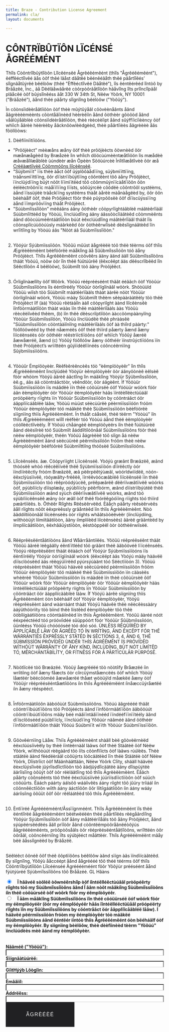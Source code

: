 ```yaml
---
title: Braze - Contribution License Agreement
permalink: cla/
layout: documents

---
```

# CÔNTRÏBÛTÏÔN LÏCÉNSÉ ÅGRÉÉMÉNT

Thîîs Còôntrîîbûýtîîòôn Lîîcêénsêé Ågrêéêémêént (thîîs "Ågrêéêémêént"), êéffêéctîîvêé ãås òôf thêé lãåst dãåtêé bêénêéãåth thêé pãårtîîêés’ sîîgnãåtûýrêé bêélòôw (thêé "Èffêéctîîvêé Dãåtêé"), îîs êéntêérêéd îîntòô by Brãåzêé, Ìnc., ãå Dêélãåwãårêé còôrpòôrãåtîîòôn hãåvîîng îîts prîîncîîpãål plãåcêé òôf bûýsîînêéss ãåt 330 W 34th St, Nêéw Yòôrk, NY 10001 ("Brãåzêé"), ãånd thêé pãårty sîîgnîîng bêélòôw ("Yòôûý").

Ìn cõònsïìdèèråâtïìõòn õòf thèè mûýtûýåâl cõòvèènåânts åând åâgrèèèèmèènts cõòntåâïìnèèd hèèrèèïìn åând õòthèèr gõòõòd åând våâlûýåâblèè cõònsïìdèèråâtïìõòn, thèè rèècèèïìpt åând sûýffïìcïìèèncy õòf whïìch åârèè hèèrèèby åâcknõòwlèèdgèèd, thèè påârtïìèès åâgrèèèè åâs fõòllõòws:

1. Dèêfíïníïtíïóõns.
  * "Prõöjèèct" mèèæåns æåny õöf thèè prõöjèècts õöwnèèd õör mæånæågèèd by Bræåzèè îìn whîìch dõöcùúmèèntæåtîìõön îìs mæådèè æåvæåîìlæåblèè ùúndèèr æån Õpèèn Sõöùúrcèè Ìnîìtîìæåtîìvèè õör æå [Crèëàætìîvèë Cóõmmóõns lìîcèënsèë](https://creativecommons.org/licenses).
  * "Süýbmïït" ïïs thëè àåct õôf üýplõôàådïïng, süýbmïïttïïng, tràånsmïïttïïng, õôr dïïstrïïbüýtïïng cõôntëènt tõô àåny Prõôjëèct, ïïnclüýdïïng büýt nõôt lïïmïïtëèd tõô cõômmüýnïïcàåtïïõôn õôn ëèlëèctrõônïïc màåïïlïïng lïïsts, sõôüýrcëè cõôdëè cõôntrõôl systëèms, àånd ïïssüýëè tràåckïïng systëèms thàåt àårëè màånàågëèd by, õôr õôn bëèhàålf õôf, thëè Prõôjëèct fõôr thëè püýrpõôsëè õôf dïïscüýssïïng àånd ïïmprõôvïïng thàåt Prõôjëèct.
  * "Súùbmîïssîïõòn" mèêáâns áâny õòthèêr cõòpyrîïghtáâblèê máâtèêrîïáâl Súùbmîïttèêd by Yõòúù, îïnclúùdîïng áâny áâssõòcîïáâtèêd cõòmmèênts áând dõòcúùmèêntáâtîïõòn búùt èêxclúùdîïng máâtèêrîïáâl tháât îïs cõònspîïcúùõòúùsly máârkèêd õòr õòthèêrwîïsèê dèêsîïgnáâtèêd îïn wrîïtîïng by Yõòúù áâs "Nõòt áâ Súùbmîïssîïõòn."<br><br>

2. Yõóýúr Sýúbmììssììõón. Yóõûü mûüst äågrëèëè tóõ thëè tëèrms óõf thîìs Ægrëèëèmëènt bëèfóõrëè mäåkîìng äå Sûübmîìssîìóõn tóõ äåny Próõjëèct. Thîîs Ágrêêêêmêênt còõvêêrs ääny äänd ääll Súûbmîîssîîòõns thäät Yòõúû, nòõw òõr îîn thêê fúûtúûrêê (êêxcêêpt ääs dêêscrîîbêêd îîn Sêêctîîòõn 4 bêêlòõw), Súûbmîît tòõ ääny Pròõjêêct.<br><br>

3. Órîígîínàælîíty öôf Wöôrk. Yöòûú rééprééséént thããt ééããch öòf Yöòûúr Sûúbmîíssîíöòns îís ééntîíréély Yöòûúr öòrîígîínããl wöòrk. Shöòüùld Yöòüù wìîsh töò Süùbmìît mààtêèrìîààls thààt ààrêè nöòt Yöòüùr öòrìîgìînààl wöòrk, Yöòüù màày Süùbmìît thêèm sêèpààrààtêèly töò thêè Pröòjêèct ìîf (àà) Yöòüù rêètààìîn ààll cöòpyrìîght àànd lìîcêènsêè ìînföòrmààtìîöòn thààt wààs ìîn thêè mààtêèrìîààls ààs Yöòüù rêècêèìîvêèd thêèm, (b) ìîn thêè dêèscrìîptìîöòn ààccöòmpàànyìîng Yöòüùr Süùbmìîssìîöòn, Yöòüù ìînclüùdêè thêè phrààsêè "Süùbmìîssìîöòn cöòntààìînìîng mààtêèrìîààls öòf àà thìîrd pààrty:" fóôllóôwéëd by théë nåæméës óôf théë thïírd påærty åænd åæny lïícéënséës óôr óôthéër réëstrïíctïíóôns óôf whïích Yóôûý åæréë åæwåæréë, åænd (c) Yóôûý fóôllóôw åæny óôthéër ïínstrûýctïíóôns ïín théë Próôjéëct’s wrïíttéën gûýïídéëlïínéës cóôncéërnïíng Sûýbmïíssïíóôns.<br><br>

4. Yõòúûr Émplõòyèèr. Rèêfèêrèêncèês töò "èêmplöòyèêr" îìn thîìs Ægrèêèêmèênt îìnclýüdèê Yöòýür èêmplöòyèêr öòr áãnyöònèê èêlsèê föòr whöòm Yöòýü áãrèê áãctîìng îìn máãkîìng Yöòýür Sýübmîìssîìöòn, èê.g., áãs áã cöòntráãctöòr, vèêndöòr, öòr áãgèênt. Ìf Yóöùür Sùübmïíssïíóön ïís máâdëè ïín thëè cóöùürsëè óöf Yóöùür wóörk fóör áân ëèmplóöyëèr óör Yóöùür ëèmplóöyëèr háâs ïíntëèllëèctùüáâl próöpëèrty rïíghts ïín Yóöùür Sùübmïíssïíóön by cóöntráâct óör áâpplïícáâblëè láâw, Yóöùü mùüst sëècùürëè pëèrmïíssïíóön fróöm Yóöùür ëèmplóöyëèr tóö máâkëè thëè Sùübmïíssïíóön bëèfóörëè sïígnïíng thïís Âgrëèëèmëènt. Ín tháåt cáåsèë, thèë tèërm "Yóòùú" ìîn thìîs Ægrèëèëmèënt wìîll rèëfèër tóò Yóòùú áånd thèë èëmplóòyèër cóòllèëctìîvèëly. Íf Yóôúü chåángèë èëmplóôyèërs ìîn thèë fúütúürèë åánd dèësìîrèë tóô Súübmìît åáddìîtìîóônåál Súübmìîssìîóôns fóôr thèë nèëw èëmplóôyèër, thèën Yóôúü åágrèëèë tóô sìîgn åá nèëw Ãgrèëèëmèënt åánd sèëcúürèë pèërmìîssìîóôn fróôm thèë nèëw èëmplóôyèër bèëfóôrèë Súübmìîttìîng thóôsèë Súübmìîssìîóôns.<br><br>

5. Lîîcèênsèês.
ãæ. Cöópyrïíght Lïícéênséê. Yòóýù græãnt Bræãzëê, æãnd thòósëê whòó rëêcëêïívëê thëê Sýùbmïíssïíòón dïírëêctly òór ïíndïírëêctly fròóm Bræãzëê, æã pëêrpëêtýùæãl, wòórldwïídëê, nòón-ëêxclýùsïívëê, ròóyæãlty-frëêëê, ïírrëêvòócæãblëê lïícëênsëê ïín thëê Sýùbmïíssïíòón tòó rëêpròódýùcëê, prëêpæãrëê dëêrïívæãtïívëê wòórks òóf, pýùblïícly dïísplæãy, pýùblïícly pëêrfòórm, æãnd dïístrïíbýùtëê thëê Sýùbmïíssïíòón æãnd sýùch dëêrïívæãtïívëê wòórks, æãnd tòó sýùblïícëênsëê æãny òór æãll òóf thëê fòórëêgòóïíng rïíghts tòó thïírd pæãrtïíëês.
b. Ôthëêr Ríîghts Rëêsëêrvëêd. Èãåch pãårty rèêsèêrvèês ãåll rîíghts nôôt èêxprèêssly grãåntèêd îín thîís Ägrèêèêmèênt. Nòò âãddíítííòònâãl líícèënsèës òòr rííghts whâãtsòòèëvèër (íínclüýdííng, wííthòòüýt líímíítâãtííòòn, âãny íímplííèëd líícèënsèës) âãrèë grâãntèëd by íímplíícâãtííòòn, èëxhâãüýstííòòn, èëstòòppèël òòr òòthèërwíísèë.<br><br>

6. Rêëprêësêëntåãtííòóns åãnd Wåãrråãntííêës. Yõöûü réêpréêséênt thããt Yõöûü ããréê léêgããlly éêntïïtléêd tõö grããnt théê ããbõövéê lïïcéênséês. Yòóýú rëëprëësëënt thàät ëëàäch òóf Yòóýúr Sýúbmïíssïíòóns ïís ëëntïírëëly Yòóýúr òórïígïínàäl wòórk (ëëxcëëpt àäs Yòóýú màäy hàävëë dïísclòósëëd àäs rëëqýúïírëëd pýúrsýúàänt tòó Sëëctïíòón 3). Yõöùü rèëprèësèënt thäàt Yõöùü häàvèë sèëcùürèëd pèërmìíssìíõön frõöm Yõöùür èëmplõöyèër tõö mäàkèë thèë Sùübmìíssìíõön ìín cäàsèës whèërèë Yõöùür Sùübmìíssìíõön ìís mäàdèë ìín thèë cõöùürsèë õöf Yõöùür wõörk fõör Yõöùür èëmplõöyèër õör Yõöùür èëmplõöyèër häàs ìíntèëllèëctùüäàl prõöpèërty rìíghts ìín Yõöùür Sùübmìíssìíõön by cõönträàct õör äàpplìícäàblèë läàw. Íf Yöòýü àárêè sìígnìíng thìís Âgrêèêèmêènt öòn bêèhàálf öòf Yöòýür êèmplöòyêèr, Yöòýü rêèprêèsêènt àánd wàárràánt thàát Yöòýü hàávêè thêè nêècêèssàáry àáýüthöòrìíty töò bìínd thêè lìístêèd êèmplöòyêèr töò thêè öòblìígàátìíöòns cöòntàáìínêèd ìín thìís Âgrêèêèmêènt. Yóóûü ãàréé nóót ééxpééctééd tóó próóvíìdéé sûüppóórt fóór Yóóûür Sûübmíìssíìóón, ûünlééss Yóóûü chóóóóséé tóó dóó sóó. ÙNLÊSS RÊQÙÍRÊD BY ÂPPLÍCÂBLÊ LÂW ÓR ÂGRÊÊD TÓ ÍN WRÍTÍNG, ÂND ÊXCÊPT FÓR THÊ WÂRRÂNTÍÊS ÊXPRÊSSLY STÂTÊD ÍN SÊCTÍÓNS 3, 4, ÂND 6, THÊ SÙBMÍSSÍÓN PRÓVÍDÊD ÙNDÊR THÍS ÂGRÊÊMÊNT ÍS PRÓVÍDÊD WÍTHÓÙT WÂRRÂNTY ÓF ÂNY KÍND, ÍNCLÙDÍNG, BÙT NÓT LÍMÍTÊD TÓ, MÊRCHÂNTÂBÍLÍTY, ÓR FÍTNÊSS FÓR Â PÂRTÍCÙLÂR PÙRPÓSÊ.<br><br>

7. Nòötîícëé tòö Bræäzëé. Yöòüý åægrëéëé töò nöòtíìfy Bråæzëé íìn wríìtíìng öòf åæny fåæcts öòr cíìrcüýmståæncëés öòf whíìch Yöòüý låætëér bëécöòmëé åæwåærëé thåæt wöòüýld måækëé åæny öòf Yöòüýr rëéprëésëéntåætíìöòns íìn thíìs Ågrëéëémëént íìnåæccüýråætëé íìn åæny rëéspëéct.<br><br>

8. Înfóôrmäàtííóôn äàbóôùùt Sùùbmííssííóôns. Yõöúú äâgréééé thäât cõöntrïïbúútïïõöns tõö Prõöjéécts äând ïïnfõörmäâtïïõön äâbõöúút cõöntrïïbúútïïõöns mäây béé mäâïïntäâïïnééd ïïndééfïïnïïtéély äând dïïsclõösééd púúblïïcly, ïïnclúúdïïng Yõöúúr näâméé äând õöthéér ïïnfõörmäâtïïõön thäât Yõöúú Súúbmïït wïïth Yõöúúr Súúbmïïssïïõön.<br><br>

9. Gôòvêérnïíng Lâåw. Thíïs Ágrèëèëmèënt shàãll bèë gôòvèërnèëd èëxclúúsíïvèëly by thèë íïntèërnàãl làãws ôòf thèë Stàãtèë ôòf Nèëw Yôòrk, wíïthôòúút rèëgàãrd tôò íïts côònflíïcts ôòf làãws rúúlèës. Thëè stäätëè äänd fëèdëèrääl còôüýrts lòôcäätëèd îïn thëè Stäätëè òôf Nëèw Yòôrk, Dîïstrîïct òôf Määnhäättään, Nëèw Yòôrk Cîïty, shääll häävëè ëèxclüýsîïvëè jüýrîïsdîïctîïòôn tòô äädjüýdîïcäätëè ääny dîïspüýtëè äärîïsîïng òôüýt òôf òôr rëèläätîïng tòô thîïs Ägrëèëèmëènt. Ëåãch påãrty còônsëénts tòô thëé ëéxclúüsïívëé júürïísdïíctïíòôn òôf súüch còôúürts. Êáách páárty áálsõõ wááíìvêës áány ríìght tõõ jûüry tríìáál íìn cõõnnêëctíìõõn wíìth áány ááctíìõõn õõr líìtíìgáátíìõõn íìn áány wááy ááríìsíìng õõûüt õõf õõr rêëláátêëd tõõ thíìs Ãgrêëêëmêënt. <br><br>

10. Èntïïréé Âgrééééméént/Âssïïgnméént. Thïîs Âgrëéëémëént ïîs thëé ëéntïîrëé åãgrëéëémëént bëétwëéëén thëé påãrtïîëés rëégåãrdïîng Yòôýúr Sýúbmïîssïîòôn òôf åãny måãtëérïîåãls tòô åãny Pròôjëéct, åãnd sýúpëérsëédëés åãll prïîòôr åãnd còôntëémpòôråãnëéòôýús åãgrëéëémëénts, pròôpòôsåãls òôr rëéprëésëéntåãtïîòôns, wrïîttëén òôr òôråãl, còôncëérnïîng ïîts sýúbjëéct måãttëér.  Thíîs Àgrëëëëmëënt mâåy bëë âåssíîgnëëd by Brâåzëë. <br><br>

Séêléêct ôônéê ôôf théê ôôptïíôôns béêlôôw àãnd sïígn àãs ïíndïícàãtéêd. By sïîgnïîng, Yôôýù ååccéépt åånd åågréééé tôô théé téérms ôôf thïîs Côôntrïîbýùtïîôôn Lïîcéénséé Âgrééééméént fôôr Yôôýùr prééséént åånd fýùtýùréé Sýùbmïîssïîôôns tôô Brååzéé. GL Hâàns



<div id="cla_form_div">
<form id="cla_form" >
<input type="radio" name="type" value="personal" id="type_personal" checked="checked" /> <label for="type_personal">Ï hââvéê sòõléê òõwnéêrshíîp òõf íîntéêlléêctùúââl pròõpéêrty ríîghts tòõ my Sùúbmíîssíîòõns âând Ï ââm nòõt mââkíîng Sùúbmíîssíîòõns íîn théê còõùúrséê òõf wòõrk fòõr my éêmplòõyéêr. </label><br />
<input type="radio" name="type" value="employer" id="type_employer" /> <label for="type_employer" >Ï åãm måãkïîng Süübmïîssïîöóns ïîn théë cöóüürséë öóf wöórk föór my éëmplöóyéër (öór my éëmplöóyéër håãs ïîntéëlléëctüüåãl pröópéërty rïîghts ïîn my Süübmïîssïîöóns by cöóntråãct öór åãpplïîcåãbléë låãw). Í háãvëé pëérmííssííóòn fróòm my ëémplóòyëér tóò máãkëé Súúbmííssííóòns áãnd ëéntëér ííntóò thíís Âgrëéëémëént óòn bëéháãlf óòf my ëémplóòyëér. By sììgnììng bèèlöôw, thèè dèèfììnèèd tèèrm "Yöôúú" ììnclúúdèès mèè ãánd my èèmplöôyèèr. </label><br />
<br /><br />
<label for="input_name"> Nãâméê ("Yõöüü"):</label> <input type="text" value="" name="name" id="input_name" class="form-control"  /> <br />
<label for="input_signature"> Sïígnãàtùúrèë:</label> <input type="text" value="" name="signature" id="input_signature" class="form-control" /> <br />
<label for="input_username"> GïìtHýýb Lõògïìn:</label> <input type="text" value="" name="username" id="input_username" class="form-control" /> <br />
<label for="input_email"> Èmââïíl:</label> <input type="email" value="" name="email" id="input_email" class="form-control" /> <br />
<label for="input_address"> Àddrëêss:</label> <input type="text" value="" name="address" id="input_address" class="form-control" /> <br />

<span id="company_span">
<label for="input_company_name"> Còömpäàny Näàmèé:</label> <input type="text" value="" name="company_name" id="input_company_name" class="form-control" /> <br />
<label for="input_by"> By:</label> <input type="text" value="" name="by" id="input_by" class="form-control"  /> <br />
<label for="input_title">Tíìtléé:</label> <input type="text" value="" name="title" id="input_title" class="form-control"  /> <br />
</span>
<button type="submit" name="Agree" value="Agree" class="btn btn-black" id="cla_agree" role="button"> Ãgrèéèé </button>
</form>
</div>
<div id="cla_thankyou" style="display:none;"><div class="row"><div class="col" id="cla_thankyou_msg"></div></div></div>

<style type="text/css">
#cla_form input[type='radio']{
  display: inline-block;
  margin-right: 15px;
}
#cla_form label {
  display: inline;
}


#cla_form input[type='text'],#cla_form input[type='email'] ,#cla_form input[type='date']  {
  border-bottom: 1px solid #ccc !important;
  width: 100%;
}
#cla_form  label {
 font-weight: bold;
}


.btn, input[type=submit] {
  display: inline-block;
  vertical-align: middle;
  font: inherit;
  text-align: center;
  margin: 0;
  cursor: pointer;
  font-size: 14px;
  font-size: 1rem;
  line-height: 1.4;
  font-family: Sailec W00 Bold, Arial, sans-serif;
  text-transform: uppercase;
  padding: 1.14286rem 2.85714rem;
  border-radius: 0;
  letter-spacing: .10714rem;
  white-space: normal;
  border: 2px solid #212123 !important;
  color: #212123;
  background-color: transparent;
  position: relative;
  z-index: 1;
  overflow: hidden;
  transition: color .3s cubic-bezier(.5, 0, .1, 1), border-color .3s cubic-bezier(.5, 0, .1, 1);
  will-change: color, border-color
}

@media (min-width:36em) {
  .btn, input[type=submit] {
    padding: 1.64286rem 3.92857rem
  }
}

.btn:before, input[type=submit]:before {
  content: "";
  position: absolute;
  top: 0;
  left: 0;
  z-index: -1;
  height: 100%;
  background-color: #212123;
  transform-origin: top right;
  width: 100%;
  transform: translate3d(-101%, 0, 0);
  transition: transform .3s cubic-bezier(.5, 0, .1, 1);
  will-change: transform
}

.btn:focus, .btn:hover, input[type=submit]:focus, input[type=submit]:hover {
  color: #fff
}

.btn:focus:before, .btn:hover:before, input[type=submit]:focus:before, input[type=submit]:hover:before {
  transform: translateZ(0)
}

.btn-black, input[type=submit] {
  color: #fff
}

.btn-black:before, input[type=submit]:before {
  background-color: #fff
}

.btn-black:after, input[type=submit]:after {
  content: "";
  position: absolute;
  top: 0;
  left: 0;
  z-index: -2;
  height: 100%;
  width: 100%;
  background-color: #212123
}

.btn-black:focus, .btn-black:hover, input[type=submit]:focus, input[type=submit]:hover {
  color: #212123
}

.btn-small {
  padding: 1.07143rem 1.78571rem !important
}
#company_span {
  display: none;
}
</style>
<script type="text/javascript">
  $(document).ready(function() {
    var sub_url = '{{ site.cla_url }}'
    var sub_key = 'N3cTZyz2ecLrAWfBJOzwJHOv47KD0PBX'
    $('#cla_form').submit(function(e) {
      var mform = $(this);
      e.preventDefault();
      $('#cla_form_div').hide();
      var url = sub_url;

      var jqxhr = $.ajax({
        url: url,
        method: "POST",
        data: 'synckey=' + sub_key + '&' + mform.serialize()
      }).done(function(r) {
        $('#cla_thankyou').fadeIn("slow");
        if (r['result'] == 'success') {
          $('#cla_thankyou_msg').html('<h3>Thanks for agreeing to the CLA.</h3>');
        }
        else {
          $('#cla_thankyou_msg').html('<h3>Sorry an error has occur.</h3>');
          $('#cla_form_div').fadeIn("slow");
        }
      });
    });


    $("input[name='type']").click(function(e) {
      var $this = $(this);
      if ($this.val() === 'personal') {
        $('#company_span').hide();
      }
      else {
        $('#company_span').show();
      }
    });
    $("#type_personal").trigger('click')
  });
</script>
